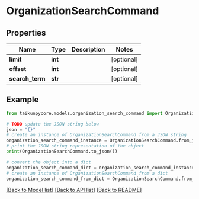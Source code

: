 # OrganizationSearchCommand


## Properties

Name | Type | Description | Notes
------------ | ------------- | ------------- | -------------
**limit** | **int** |  | [optional] 
**offset** | **int** |  | [optional] 
**search_term** | **str** |  | [optional] 

## Example

```python
from taikunpycore.models.organization_search_command import OrganizationSearchCommand

# TODO update the JSON string below
json = "{}"
# create an instance of OrganizationSearchCommand from a JSON string
organization_search_command_instance = OrganizationSearchCommand.from_json(json)
# print the JSON string representation of the object
print(OrganizationSearchCommand.to_json())

# convert the object into a dict
organization_search_command_dict = organization_search_command_instance.to_dict()
# create an instance of OrganizationSearchCommand from a dict
organization_search_command_from_dict = OrganizationSearchCommand.from_dict(organization_search_command_dict)
```
[[Back to Model list]](../README.md#documentation-for-models) [[Back to API list]](../README.md#documentation-for-api-endpoints) [[Back to README]](../README.md)


